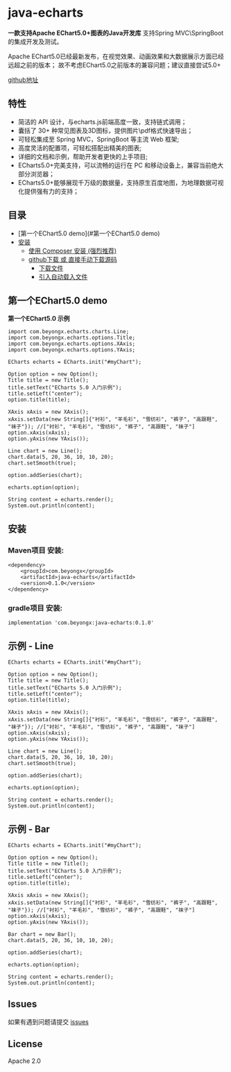 # java-echarts

**一款支持Apache EChart5.0+图表的Java开发库** 支持Spring MVC\SpringBoot的集成开发及测试。

Apache EChart5.0已经最新发布，在视觉效果、动画效果和大数据展示方面已经远超之前的版本；
故不考虑EChart5.0之前版本的兼容问题；建议直接尝试5.0+

[github地址](https://github.com/youyiio/php-echarts)

## 特性

* 简洁的 API 设计，与echarts.js前端高度一致，支持链式调用；
* 囊括了 30+ 种常见图表及3D图标，提供图片\pdf格式快速导出；
* 可轻松集成至 Spring MVC，SpringBoot 等主流 Web 框架;
* 高度灵活的配置项，可轻松搭配出精美的图表;
* 详细的文档和示例，帮助开发者更快的上手项目;
* ECharts5.0+完美支持，可以流畅的运行在 PC 和移动设备上，兼容当前绝大部分浏览器；
* ECharts5.0+能够展现千万级的数据量，支持原生百度地图，为地理数据可视化提供强有力的支持；


## 目录 
* [第一个EChart5.0 demo](#第一个EChart5.0 demo) 
* [安装](#安装) 
    * [使用 Composer 安装 (强烈推荐)](#使用-composer-安装-强烈推荐)
    * [github下载 或 直接手动下载源码](#github下载-或-直接手动下载源码)
        * [下载文件](#下载文件)
        * [引入自动载入文件](#引入自动载入文件)


## 第一个EChart5.0 demo

**第一个EChart5.0 示例**
```
import com.beyongx.echarts.charts.Line;
import com.beyongx.echarts.options.Title;
import com.beyongx.echarts.options.XAxis;
import com.beyongx.echarts.options.YAxis;

ECharts echarts = ECharts.init("#myChart");

Option option = new Option();
Title title = new Title();
title.setText("ECharts 5.0 入门示例");
title.setLeft("center");
option.title(title);

XAxis xAxis = new XAxis();
xAxis.setData(new String[]{"衬衫", "羊毛衫", "雪纺衫", "裤子", "高跟鞋", "袜子"}); //["衬衫", "羊毛衫", "雪纺衫", "裤子", "高跟鞋", "袜子"]
option.xAxis(xAxis);
option.yAxis(new YAxis());

Line chart = new Line();
chart.data(5, 20, 36, 10, 10, 20);
chart.setSmooth(true);

option.addSeries(chart);

echarts.option(option);

String content = echarts.render();
System.out.println(content);
```



## 安装
### Maven项目 安装:

```
<dependency>
    <groupId>com.beyongx</groupId>
    <artifactId>java-echarts</artifactId>
    <version>0.1.0</version>
</dependency>
```

### gradle项目 安装:

```
implementation 'com.beyongx:java-echarts:0.1.0'
```



## 示例 - Line
```
ECharts echarts = ECharts.init("#myChart");

Option option = new Option();
Title title = new Title();
title.setText("ECharts 5.0 入门示例");
title.setLeft("center");
option.title(title);

XAxis xAxis = new XAxis();
xAxis.setData(new String[]{"衬衫", "羊毛衫", "雪纺衫", "裤子", "高跟鞋", "袜子"}); //["衬衫", "羊毛衫", "雪纺衫", "裤子", "高跟鞋", "袜子"]
option.xAxis(xAxis);
option.yAxis(new YAxis());

Line chart = new Line();
chart.data(5, 20, 36, 10, 10, 20);
chart.setSmooth(true);

option.addSeries(chart);

echarts.option(option);

String content = echarts.render();
System.out.println(content);
```

## 示例 - Bar
```
ECharts echarts = ECharts.init("#myChart");

Option option = new Option();
Title title = new Title();
title.setText("ECharts 5.0 入门示例");
title.setLeft("center");
option.title(title);

XAxis xAxis = new XAxis();
xAxis.setData(new String[]{"衬衫", "羊毛衫", "雪纺衫", "裤子", "高跟鞋", "袜子"}); //["衬衫", "羊毛衫", "雪纺衫", "裤子", "高跟鞋", "袜子"]
option.xAxis(xAxis);
option.yAxis(new YAxis());

Bar chart = new Bar();
chart.data(5, 20, 36, 10, 10, 20);

option.addSeries(chart);

echarts.option(option);

String content = echarts.render();
System.out.println(content);
```



## Issues
如果有遇到问题请提交 [issues](https://github.com/youyiio/java-echarts/issues)


## License
Apache 2.0
